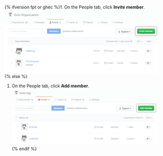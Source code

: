 {% ifversion fpt or ghec %}1. On the People tab, click **Invite member**.
  ![Invite member button](/assets/images/help/organizations/people-tab-invite-member.png){% else %}
1. On the People tab, click **Add member**. ![Add member button](/assets/images/help/organizations/people-tab-invite-member-ghe.png){% endif %}
